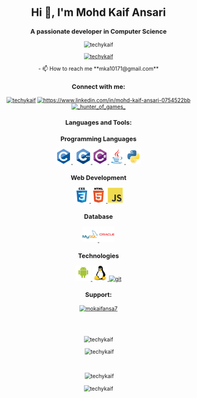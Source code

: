 <h1 align="center">Hi 👋, I'm Mohd Kaif Ansari</h1>
<h3 align="center">A passionate developer in Computer Science</h3>
<p align="center"> <img
        src="https://komarev.com/ghpvc/?username=techykaif&label=Profile%20views&color=0e75b6&style=flat"
        alt="techykaif" /> </p>
<p align="center"> <a href="https://github.com/ryo-ma/github-profile-trophy"><img
            src="https://github-profile-trophy.vercel.app/?username=techykaif&margin-w=15&margin-h=15&theme=algolia"
            alt="techykaif" /></a> </p>
<p align="center">- 📫 How to reach me **mka10171@gmail.com**</p>
<h3 align="center">Connect with me:</h3>
<p align="center">
    <a href="https://codepen.io/techykaif" target="blank"><img
            src="https://raw.githubusercontent.com/rahuldkjain/github-profile-readme-generator/master/src/images/icons/Social/codepen.svg"
            alt="techykaif" height="30" width="40" /></a>
    <a href="https://www.linkedin.com/in/mohd-kaif-ansari-0754522bb/" target="blank"><img
            src="https://raw.githubusercontent.com/rahuldkjain/github-profile-readme-generator/master/src/images/icons/Social/linked-in-alt.svg"
            alt="https://www.linkedin.com/in/mohd-kaif-ansari-0754522bb" height="30" width="40" /></a>
    <a href="https://instagram.com/_hunter_of_games_" target="blank"><img
            src="https://raw.githubusercontent.com/rahuldkjain/github-profile-readme-generator/master/src/images/icons/Social/instagram.svg"
            alt="_hunter_of_games_" height="30" width="40" /></a>
</p><h3 align="center">Languages and Tools:</h3>
<div align="center">
    <h3>Programming Languages</h3>
    <a href="https://www.cprogramming.com/" target="_blank" rel="noreferrer">
        <img src="https://raw.githubusercontent.com/devicons/devicon/master/icons/c/c-original.svg" alt="c" width="40"
            height="40" />
    </a>&nbsp;
    <a href="https://www.w3schools.com/cpp/" target="_blank" rel="noreferrer">
        <img src="https://raw.githubusercontent.com/devicons/devicon/master/icons/cplusplus/cplusplus-original.svg"
            alt="cplusplus" width="40" height="40" />
    </a>
    <a href="https://www.w3schools.com/cs/" target="_blank" rel="noreferrer">
        <img src="https://raw.githubusercontent.com/devicons/devicon/master/icons/csharp/csharp-original.svg"
            alt="csharp" width="40" height="40" />
    </a>
    <a href="https://www.java.com" target="_blank" rel="noreferrer">
        <img src="https://raw.githubusercontent.com/devicons/devicon/master/icons/java/java-original.svg" alt="java"
            width="40" height="40" />
    </a>
    <a href="https://www.python.org" target="_blank" rel="noreferrer">
        <img src="https://raw.githubusercontent.com/devicons/devicon/master/icons/python/python-original.svg"
            alt="python" width="40" height="40" />
    </a>
    <h3>Web Development</h3>
    <a href="https://www.w3.org/css/" target="_blank" rel="noreferrer">
        <img src="https://raw.githubusercontent.com/devicons/devicon/master/icons/css3/css3-original-wordmark.svg"
            alt="css3" width="40" height="40" />
    </a>
    <a href="https://www.w3.org/html/" target="_blank" rel="noreferrer">
        <img src="https://raw.githubusercontent.com/devicons/devicon/master/icons/html5/html5-original-wordmark.svg"
            alt="html5" width="40" height="40" />
    </a>
    <a href="https://developer.mozilla.org/en-US/docs/Web/JavaScript" target="_blank" rel="noreferrer">
        <img src="https://raw.githubusercontent.com/devicons/devicon/master/icons/javascript/javascript-original.svg"
            alt="javascript" width="40" height="40" />
    </a>
    <h3>Database</h3>
    <a href="https://www.mysql.com/" target="_blank" rel="noreferrer">
        <img src="https://raw.githubusercontent.com/devicons/devicon/master/icons/mysql/mysql-original-wordmark.svg"
            alt="mysql" width="40" height="40" />
    </a>
    <a href="https://www.oracle.com/" target="_blank" rel="noreferrer">
        <img src="https://raw.githubusercontent.com/devicons/devicon/master/icons/oracle/oracle-original.svg" alt="oracle"
            width="40" height="40" />
    </a>
    <h3>Technologies</h3>
    <a href="https://developer.android.com" target="_blank" rel="noreferrer">
        <img src="https://raw.githubusercontent.com/devicons/devicon/master/icons/android/android-original-wordmark.svg"
            alt="android" width="40" height="40" />
    </a>
    <a href="https://www.linux.org/" target="_blank" rel="noreferrer">
        <img src="https://raw.githubusercontent.com/devicons/devicon/master/icons/linux/linux-original.svg" alt="linux"
            width="40" height="40" />
    </a>
    <a href="https://git-scm.com/" target="_blank" rel="noreferrer">
        <img src="https://www.vectorlogo.zone/logos/git-scm/git-scm-icon.svg" alt="git" width="40" height="40" />
    </a>
</div>
    <h3 align="center">Support:</h3>
    <p align="center"><a href="https://www.buymeacoffee.com/mokaifansa7"> <img align="center"
                src="https://cdn.buymeacoffee.com/buttons/v2/default-yellow.png" height="50" width="210"
                alt="mokaifansa7" /></a></p><br><br>
    <p align="center"><img align="center"
            src="https://github-readme-stats.vercel.app/api/top-langs?username=techykaif&show_icons=true&theme=radical&title_color=0433ff&text_color=ff2600&bg_color=ffffff&locale=en&layout=compact"
            alt="techykaif" /></p>
    <p align="center">&nbsp;<img align="center"
            src="https://github-readme-stats.vercel.app/api?username=techykaif&show_icons=true&locale=en"
            alt="techykaif" />
    </p>
    <br>
    <p align="center">&nbsp;<img align="center"
            src="https://github-readme-stats.vercel.app/api?username=techykaif&show_icons=true&locale=en"
            alt="techykaif" />
    </p>
    <p align="center"><img align="center" src="https://github-readme-streak-stats.herokuapp.com/?user=techykaif&"
            alt="techykaif" /></p>
